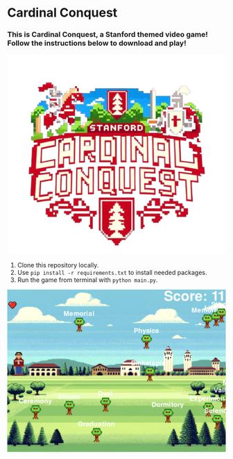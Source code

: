 # Cardinal Conquest

### This is Cardinal Conquest, a Stanford themed video game! Follow the instructions below to download and play!

![Game Logo](images/logo.png)

1. Clone this repository locally. 
2. Use `pip install -r requirements.txt` to install needed packages.
3. Run the game from terminal with `python main.py`.

![Screenshot 1](images/screenshot1.png)

